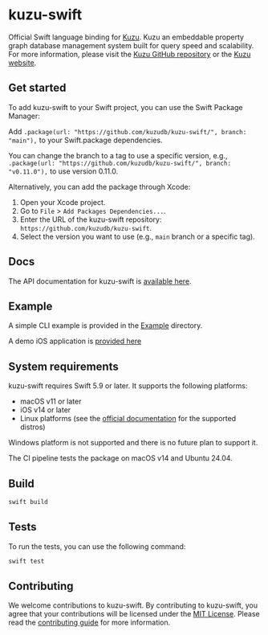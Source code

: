 # kuzu-swift

Official Swift language binding for [Kuzu](https://github.com/kuzudb/kuzu). Kuzu an embeddable property graph database management system built for query speed and scalability. For more information, please visit the [Kuzu GitHub repository](https://github.com/kuzudb/kuzu) or the [Kuzu website](https://kuzudb.com).

## Get started

To add kuzu-swift to your Swift project, you can use the Swift Package Manager:

Add `.package(url: "https://github.com/kuzudb/kuzu-swift/", branch: "main"),` to your Swift.package dependencies.

You can change the branch to a tag to use a specific version, e.g., `.package(url: "https://github.com/kuzudb/kuzu-swift/", branch: "v0.11.0"),` to use version 0.11.0.

Alternatively, you can add the package through Xcode:
1. Open your Xcode project.
2. Go to `File` > `Add Packages Dependencies...`.
3. Enter the URL of the kuzu-swift repository: `https://github.com/kuzudb/kuzu-swift`.
4. Select the version you want to use (e.g., `main` branch or a specific tag).

## Docs

The API documentation for kuzu-swift is [available here](https://api-docs.kuzudb.com/swift/documentation/kuzu/).

## Example

A simple CLI example is provided in the [Example](Example) directory.

A demo iOS application is [provided here](https://github.com/kuzudb/kuzu-swift-demo)

## System requirements

kuzu-swift requires Swift 5.9 or later. It supports the following platforms:
- macOS v11 or later
- iOS v14 or later
- Linux platforms (see the [official documentation](https://www.swift.org/platform-support/) for the supported distros)

Windows platform is not supported and there is no future plan to support it. 

The CI pipeline tests the package on macOS v14 and Ubuntu 24.04.

## Build

```bash
swift build
```

## Tests

To run the tests, you can use the following command:

```bash
swift test
```

## Contributing
We welcome contributions to kuzu-swift. By contributing to kuzu-swift, you agree that your contributions will be licensed under the [MIT License](LICENSE). Please read the [contributing guide](CONTRIBUTING.md) for more information.
